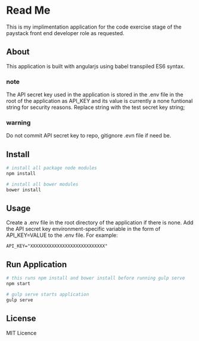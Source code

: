 # Read Me

This is my implimentation application for the code exercise stage of the paystack front end developer role as requested.

## About

This application is built with angularjs using babel transpiled ES6 syntax.

### note
The API secret key used in the application is stored in the .env file in the root of the application as API_KEY and its value is currently a none funtional string for security reasons.
Replace string with the test secret key string;

### warning
Do not commit API secret key to repo, gitignore .evn file if need be.

## Install

```bash
# install all package node modules
npm install

# install all bower modules
bower install
```

## Usage

Create a .env file in the root directory of the application if there is none. Add the API secret key environment-specific variable in the form of API_KEY=VALUE to the .env file. For example:

```dosini
API_KEY="XXXXXXXXXXXXXXXXXXXXXXXXXXXX"
```

## Run Application

```bash
# this runs npm install and bower install before running gulp serve
npm start

# gulp serve starts application
gulp serve
```
## License

MIT Licence
